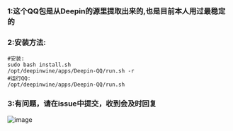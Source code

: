 ### 1:这个QQ包是从Deepin的源里提取出来的,也是目前本人用过最稳定的

### 2:安装方法:
```
#安装:
sudo bash install.sh
/opt/deepinwine/apps/Deepin-QQ/run.sh -r
#运行QQ:
/opt/deepinwine/apps/Deepin-QQ/run.sh 

```
### 3:有问题，请在issue中提交，收到会及时回复
![image](https://github.com/huangtao00/QQ_for_CentOS7/blob/master/centos.png)
